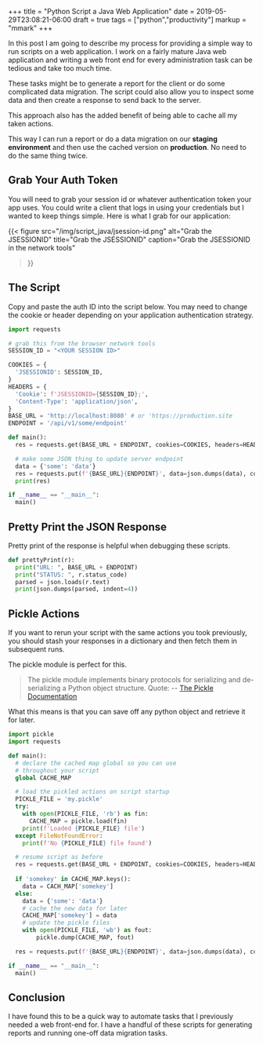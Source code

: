 +++
title = "Python Script a Java Web Application"
date = 2019-05-29T23:08:21-06:00
draft = true
tags = ["python","productivity"]
markup = "mmark"
+++

In this post I am going to describe my process for providing a simple way to run scripts on a web application. I work on a fairly mature Java web application and writing a web front end for every administration task can be tedious and take too much time.

These tasks might be to generate a report for the client or do some complicated data migration. The script could also allow you to inspect some data and then create a response to send back to the server.

This approach also has the added benefit of being able to cache all my taken actions.

This way I can run a report or do a data migration on our **staging environment** and then use the cached version on **production**. No need to do the same thing twice.

## Grab Your Auth Token

You will need to grab your session id or whatever authentication token your app uses. You could write a client that logs in using your credentials but I wanted to keep things simple. Here is what I grab for our application:

{{< figure
  src="/img/script_java/jsession-id.png"
  alt="Grab the JSESSIONID"
  title="Grab the JSESSIONID"
  caption="Grab the JSESSIONID in the network tools"
>}}

## The Script

Copy and paste the auth ID into the script below. You may need to change the cookie or header depending on your application authentication strategy.

```python
import requests

# grab this from the browser network tools
SESSION_ID = "<YOUR SESSION ID>"

COOKIES = {
  'JSESSIONID': SESSION_ID,
}
HEADERS = {
  'Cookie': f'JSESSIONID={SESSION_ID};',
  'Content-Type': 'application/json',
}
BASE_URL = 'http://localhost:8080' # or 'https://production.site
ENDPOINT = '/api/v1/some/endpoint'

def main():
  res = requests.get(BASE_URL + ENDPOINT, cookies=COOKIES, headers=HEADERS)

  # make some JSON thing to update server endpoint
  data = {'some': 'data'}
  res = requests.put(f'{BASE_URL}{ENDPOINT}', data=json.dumps(data), cookies=COOKIES, headers=HEADERS)
  print(res)

if __name__ == "__main__":
  main()
```

## Pretty Print the JSON Response

Pretty print of the response is helpful when debugging these scripts.

```python
def prettyPrint(r):
  print("URL: ", BASE_URL + ENDPOINT)
  print("STATUS: ", r.status_code)
  parsed = json.loads(r.text)
  print(json.dumps(parsed, indent=4))
```

## Pickle Actions

If you want to rerun your script with the same actions you took previously, you should stash your responses in a dictionary and then fetch them in subsequent runs.

The pickle module is perfect for this.

> The pickle module implements binary protocols for serializing and de-serializing a Python object structure.
Quote: -- [The Pickle Documentation](https://docs.python.org/3.5/library/pickle.html)

What this means is that you can save off any python object and retrieve it for later.

```python
import pickle
import requests

def main():
  # declare the cached map global so you can use
  # throughout your script
  global CACHE_MAP

  # load the pickled actions on script startup 
  PICKLE_FILE = 'my.pickle'
  try:
    with open(PICKLE_FILE, 'rb') as fin:
      CACHE_MAP = pickle.load(fin)
    print(f'Loaded {PICKLE_FILE} file')
  except FileNotFoundError:
    print(f'No {PICKLE_FILE} file found')

  # resume script as before
  res = requests.get(BASE_URL + ENDPOINT, cookies=COOKIES, headers=HEADERS)
  
  if 'somekey' in CACHE_MAP.keys():
    data = CACH_MAP['somekey']
  else:
    data = {'some': 'data'}
    # cache the new data for later
    CACHE_MAP['somekey'] = data
    # update the pickle files
    with open(PICKLE_FILE, 'wb') as fout:
        pickle.dump(CACHE_MAP, fout)

  res = requests.put(f'{BASE_URL}{ENDPOINT}', data=json.dumps(data), cookies=COOKIES, headers=HEADERS)

if __name__ == "__main__":
  main()
```

## Conclusion

I have found this to be a quick way to automate tasks that I previously needed a web front-end for. I have a handful of these scripts for generating reports and running one-off data migration tasks.

